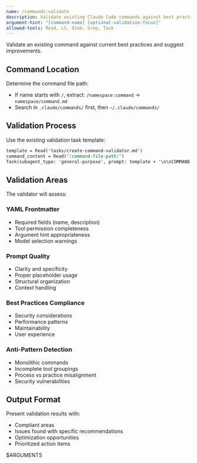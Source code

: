 ```yaml
---
name: /commands:validate
description: Validate existing Claude Code commands against best practices
argument-hint: "[command-name] [optional-validation-focus]"
allowed-tools: Read, LS, Glob, Grep, Task
---
```


Validate an existing command against current best practices and suggest improvements.

## Command Location

Determine the command file path:
- If name starts with `/`, extract: `/namespace:command` → `namespace/command.md`
- Search in `.claude/commands/` first, then `~/.claude/commands/`

## Validation Process

Use the existing validation task template:

```markdown
template = Read('tasks/create-command-validator.md')
command_content = Read('[command-file-path]')
Task(subagent_type: 'general-purpose', prompt: template + '\n\nCOMMAND TO VALIDATE:\n' + command_content)
```

## Validation Areas

The validator will assess:

### YAML Frontmatter
- Required fields (name, description)
- Tool permission completeness
- Argument hint appropriateness
- Model selection warnings

### Prompt Quality
- Clarity and specificity
- Proper placeholder usage
- Structural organization
- Context handling

### Best Practices Compliance
- Security considerations
- Performance patterns
- Maintainability
- User experience

### Anti-Pattern Detection
- Monolithic commands
- Incomplete tool groupings
- Process vs practice misalignment
- Security vulnerabilities

## Output Format

Present validation results with:
- Compliant areas
- Issues found with specific recommendations
- Optimization opportunities
- Prioritized action items

$ARGUMENTS